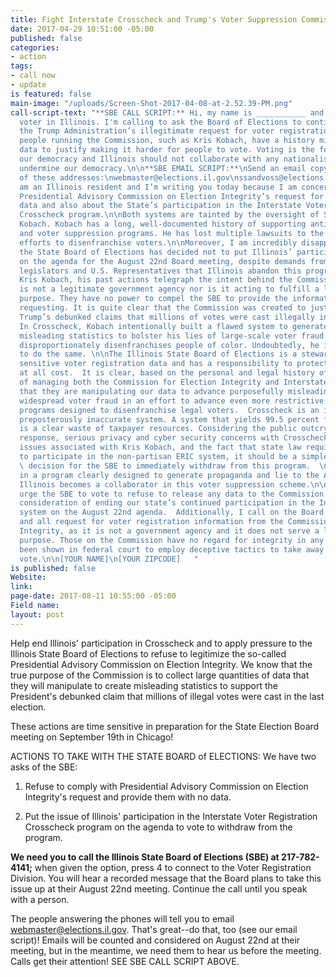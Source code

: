 ```yaml
---
title: Fight Interstate Crosscheck and Trump's Voter Suppression Commission
date: 2017-04-29 10:51:00 -05:00
published: false
categories:
- action
tags:
- call now
- update
is featured: false
main-image: "/uploads/Screen-Shot-2017-04-08-at-2.52.39-PM.png"
call-script-text: "**SBE CALL SCRIPT:** Hi, my name is ___________ and I'm a registered
  voter in Illinois. I'm calling to ask the Board of Elections to continue to deny
  the Trump Administration’s illegitimate request for voter registration data. The
  people running the Commission, such as Kris Kobach, have a history misrepresenting
  data to justify making it harder for people to vote. Voting is the foundation of
  our democracy and Illinois should not collaborate with any nationalist efforts to
  undermine our democracy.\n\n**SBE EMAIL SCRIPT:**\nSend an email copying all four
  of these addresses:\nwebmaster@elections.il.gov\nssandvoss@elections.il.gov\ntech@indivisiblechicago.com\nstrikeforceforchange@gmail.com\n\nI
  am an Illinois resident and I’m writing you today because I am concerned about the
  Presidential Advisory Commission on Election Integrity’s request for voter registration
  data and also about the State’s participation in the Interstate Voter Registration
  Crosscheck program.\n\nBoth systems are tainted by the oversight of Secretary Kris
  Kobach. Kobach has a long, well-documented history of supporting anti-immigration
  and voter suppression programs. He has lost multiple lawsuits to the ACLU in his
  efforts to disenfranchise voters.\n\nMoreover, I am incredibly disappointed that
  the State Board of Elections has decided not to put Illinois’ participation in Crosscheck
  on the agenda for the August 22nd Board meeting, despite demands from multiple state
  legislators and U.S. Representatives that Illinois abandon this program. \n\nRegarding
  Kris Kobach, his past actions telegraph the intent behind the Commission, which
  is not a legitimate government agency nor is it acting to fulfill a legitimate government
  purpose. They have no power to compel the SBE to provide the information they are
  requesting. It is quite clear that the Commission was created to justify President
  Trump’s debunked claims that millions of votes were cast illegally in the last election.
  In Crosscheck, Kobach intentionally built a flawed system to generate false and
  misleading statistics to bolster his lies of large-scale voter fraud. A system that
  disproportionately disenfranchises people of color. Undoubtedly, he is on this Commission
  to do the same. \n\nThe Illinois State Board of Elections is a steward of the public's
  sensitive voter registration data and has a responsibility to protect it from misuse
  at all cost.  It is clear, based on the personal and legal history of those in charge
  of managing both the Commission for Election Integrity and Interstate Crosscheck
  that they are manipulating our data to advance purposefully misleading notions of
  widespread voter fraud in an effort to advance even more restrictive voter registration
  programs designed to disenfranchise legal voters.  Crosscheck is an insecure and
  preposterously inaccurate system. A system that yields 99.5 percent false positives,
  is a clear waste of taxpayer resources. Considering the public outcry, legislator
  response, serious privacy and cyber security concerns with Crosscheck, the partisan
  issues associated with Kris Kobach, and the fact that state law requires the Board
  to participate in the non-partisan ERIC system, it should be a simple and reasonable
  \ decision for the SBE to immediately withdraw from this program.  \n\nBy participating
  in a program clearly designed to generate propaganda and lie to the American people,
  Illinois becomes a collaborator in this voter suppression scheme.\n\nI strongly
  urge the SBE to vote to refuse to release any data to the Commission and to put
  consideration of ending our state’s continued participation in the Interstate Crosscheck
  system on the August 22nd agenda.  Additionally, I call on the Board to deny any
  and all request for voter registration information from the Commission for Election
  Integrity, as it is not a government agency and it does not serve a legitimate government
  purpose. Those on the Commission have no regard for integrity in any way and have
  been shown in federal court to employ deceptive tactics to take away our right to
  vote.\n\n[YOUR NAME]\n[YOUR ZIPCODE]   "
is published: false
Website: 
link: 
page-date: 2017-08-11 10:55:00 -05:00
Field name: 
layout: post
---
```


Help end Illinois' participation in Crosscheck and to apply pressure to the Illinois State Board of Elections to refuse to legitimize the so-called Presidential Advisory Commission on Election Integrity. We know that the true purpose of the Commission is to collect large quantities of data that they will manipulate to create misleading statistics to support the President's debunked claim that millions of illegal votes were cast in the last election.

These actions are time sensitive in preparation for the State Election Board meeting on September 19th in Chicago!

ACTIONS TO TAKE WITH THE STATE BOARD of ELECTIONS: 
We have two asks of the SBE:

1) Refuse to comply with Presidential Advisory Commission on Election Integrity's request and provide them with no data.

2) Put the issue of Illinois' participation in the Interstate Voter Registration Crosscheck program on the agenda to vote to withdraw from the program.

**We need you to call the Illinois State Board of Elections (SBE) at 217-782-4141;**
when given the option, press 4 to connect to the Voter Registration Division. You will hear a recorded message that the Board plans to take this issue up at their August 22nd meeting. Continue the call until you speak with a person.

The people answering the phones will tell you to email webmaster@elections.il.gov. That's great--do that, too (see our email script)! Emails will be counted and considered on August 22nd at their meeting, but in the meantime, we need them to hear us before the meeting. Calls get their attention! SEE SBE CALL SCRIPT ABOVE. 